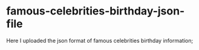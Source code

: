# famous-celebrities-birthday-json-file
Here I uploaded the json format of famous celebrities birthday information;
